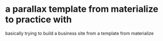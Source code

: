 # a parallax template from materialize to practice with

basically trying to build a business site from a template from materialize
